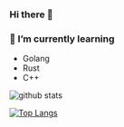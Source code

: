 ### Hi there 👋

### 🌱 I’m currently learning
  - Golang
  - Rust
  - C++
  
![github stats](https://github-readme-stats.vercel.app/api?username=5hields&theme=react&show_icons=true)

[![Top Langs](https://github-readme-stats.vercel.app/api/top-langs/?username=5hields&theme=react&layout=compact)](https://github.com/5hields/github-readme-stats)
